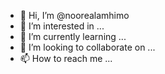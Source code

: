 - 👋 Hi, I’m @noorealamhimo
- 👀 I’m interested in ...
- 🌱 I’m currently learning ...
- 💞️ I’m looking to collaborate on ...
- 📫 How to reach me ...

<!---
noorealamhimo/noorealamhimo is a ✨ special ✨ repository because its `README.md` (this file) appears on your GitHub profile.
You can click the Preview link to take a look at your changes.
--->
